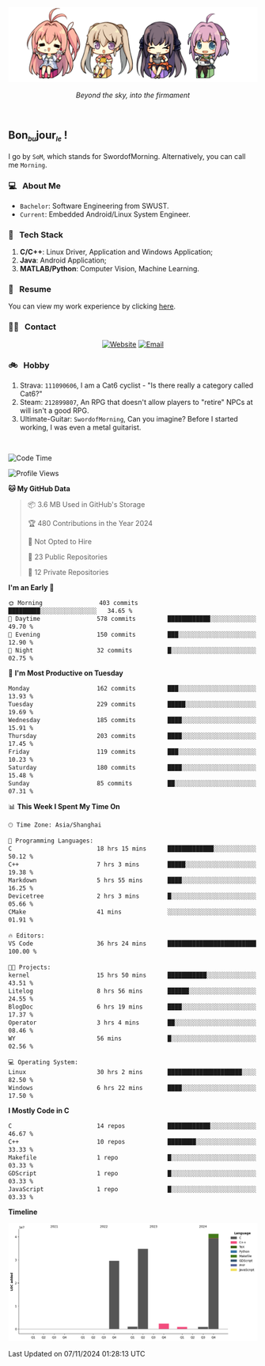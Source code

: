 <img src="./pic/Aokana.png">
<p align="center"><em>Beyond the sky, into the firmament</em></p>

<br/>

## Bon<sub><em><font size=2>bu</font></em></sub>jour<sub><em><font size=2>le</font></em></sub> !

I go by `SoM`, which stands for SwordofMorning. Alternatively, you can call me `Morning`.

### 💻 &nbsp; About Me

- `Bachelor`: Software Engineering from SWUST.
- `Current`: Embedded Android/Linux System Engineer.

### 🔧 &nbsp; Tech Stack

1. **C/C++**: Linux Driver, Application and Windows Application;
2. **Java**: Android Application;
3. **MATLAB/Python**: Computer Vision, Machine Learning.

### 📝 &nbsp; Resume

You can view my work experience by clicking <a href="https://swordofmorning.com/index.php/contact/">here</a>.

### 🤝🏻 &nbsp; Contact

<p align="center">
<a href="https://swordofmorning.com/"><img alt="Website" src="https://img.shields.io/badge/Website-swordofmorning.com-blue?style=flat-square&logo=google-chrome"></a>
<a href="mailto:master@xiaojintao.email
"><img alt="Email" src="https://img.shields.io/badge/Email-master@xiaojintao.email-blue?style=flat-square&logo=gmail"></a>
</p>

### 🚲 &nbsp; Hobby

1. Strava: `111090606`, I am a Cat6 cyclist - "Is there really a category called Cat6?"
2. Steam: `212899807`, An RPG that doesn't allow players to "retire" NPCs at will isn't a good RPG.
3. Ultimate-Guitar: `SwordofMorning`, Can you imagine? Before I started working, I was even a metal guitarist.

<br/>

<!--START_SECTION:waka-->
![Code Time](http://img.shields.io/badge/Code%20Time-309%20hrs%206%20mins-blue)

![Profile Views](http://img.shields.io/badge/Profile%20Views-0-blue)

**🐱 My GitHub Data** 

> 📦 3.6 MB Used in GitHub's Storage 
 > 
> 🏆 480 Contributions in the Year 2024
 > 
> 🚫 Not Opted to Hire
 > 
> 📜 23 Public Repositories 
 > 
> 🔑 12 Private Repositories 
 > 
**I'm an Early 🐤** 

```text
🌞 Morning                403 commits         █████████░░░░░░░░░░░░░░░░   34.65 % 
🌆 Daytime                578 commits         ████████████░░░░░░░░░░░░░   49.70 % 
🌃 Evening                150 commits         ███░░░░░░░░░░░░░░░░░░░░░░   12.90 % 
🌙 Night                  32 commits          █░░░░░░░░░░░░░░░░░░░░░░░░   02.75 % 
```
📅 **I'm Most Productive on Tuesday** 

```text
Monday                   162 commits         ███░░░░░░░░░░░░░░░░░░░░░░   13.93 % 
Tuesday                  229 commits         █████░░░░░░░░░░░░░░░░░░░░   19.69 % 
Wednesday                185 commits         ████░░░░░░░░░░░░░░░░░░░░░   15.91 % 
Thursday                 203 commits         ████░░░░░░░░░░░░░░░░░░░░░   17.45 % 
Friday                   119 commits         ███░░░░░░░░░░░░░░░░░░░░░░   10.23 % 
Saturday                 180 commits         ████░░░░░░░░░░░░░░░░░░░░░   15.48 % 
Sunday                   85 commits          ██░░░░░░░░░░░░░░░░░░░░░░░   07.31 % 
```


📊 **This Week I Spent My Time On** 

```text
🕑︎ Time Zone: Asia/Shanghai

💬 Programming Languages: 
C                        18 hrs 15 mins      █████████████░░░░░░░░░░░░   50.12 % 
C++                      7 hrs 3 mins        █████░░░░░░░░░░░░░░░░░░░░   19.38 % 
Markdown                 5 hrs 55 mins       ████░░░░░░░░░░░░░░░░░░░░░   16.25 % 
Devicetree               2 hrs 3 mins        █░░░░░░░░░░░░░░░░░░░░░░░░   05.66 % 
CMake                    41 mins             ░░░░░░░░░░░░░░░░░░░░░░░░░   01.91 % 

🔥 Editors: 
VS Code                  36 hrs 24 mins      █████████████████████████   100.00 % 

🐱‍💻 Projects: 
kernel                   15 hrs 50 mins      ███████████░░░░░░░░░░░░░░   43.51 % 
Litelog                  8 hrs 56 mins       ██████░░░░░░░░░░░░░░░░░░░   24.55 % 
BlogDoc                  6 hrs 19 mins       ████░░░░░░░░░░░░░░░░░░░░░   17.37 % 
Operator                 3 hrs 4 mins        ██░░░░░░░░░░░░░░░░░░░░░░░   08.46 % 
WY                       56 mins             █░░░░░░░░░░░░░░░░░░░░░░░░   02.56 % 

💻 Operating System: 
Linux                    30 hrs 2 mins       █████████████████████░░░░   82.50 % 
Windows                  6 hrs 22 mins       ████░░░░░░░░░░░░░░░░░░░░░   17.50 % 
```

**I Mostly Code in C** 

```text
C                        14 repos            ████████████░░░░░░░░░░░░░   46.67 % 
C++                      10 repos            ████████░░░░░░░░░░░░░░░░░   33.33 % 
Makefile                 1 repo              █░░░░░░░░░░░░░░░░░░░░░░░░   03.33 % 
GDScript                 1 repo              █░░░░░░░░░░░░░░░░░░░░░░░░   03.33 % 
JavaScript               1 repo              █░░░░░░░░░░░░░░░░░░░░░░░░   03.33 % 
```



**Timeline**

![Lines of Code chart](https://raw.githubusercontent.com/SwordofMorning/SwordofMorning/main/assets/bar_graph.png)


 Last Updated on 07/11/2024 01:28:13 UTC
<!--END_SECTION:waka-->
